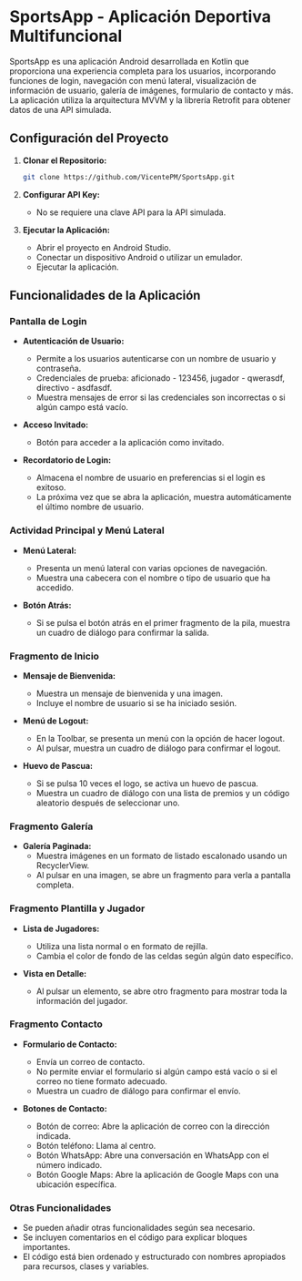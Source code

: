 # SportsApp - Aplicación Deportiva Multifuncional

SportsApp es una aplicación Android desarrollada en Kotlin que proporciona una experiencia completa para los usuarios, incorporando funciones de login, navegación con menú lateral, visualización de información de usuario, galería de imágenes, formulario de contacto y más. La aplicación utiliza la arquitectura MVVM y la librería Retrofit para obtener datos de una API simulada.

## Configuración del Proyecto

1. **Clonar el Repositorio:**
   ```bash
   git clone https://github.com/VicentePM/SportsApp.git
   ```

2. **Configurar API Key:**
   - No se requiere una clave API para la API simulada.

3. **Ejecutar la Aplicación:**
   - Abrir el proyecto en Android Studio.
   - Conectar un dispositivo Android o utilizar un emulador.
   - Ejecutar la aplicación.

## Funcionalidades de la Aplicación

### Pantalla de Login

- **Autenticación de Usuario:**
  - Permite a los usuarios autenticarse con un nombre de usuario y contraseña.
  - Credenciales de prueba: aficionado - 123456, jugador - qwerasdf, directivo - asdfasdf.
  - Muestra mensajes de error si las credenciales son incorrectas o si algún campo está vacío.
  
- **Acceso Invitado:**
  - Botón para acceder a la aplicación como invitado.

- **Recordatorio de Login:**
  - Almacena el nombre de usuario en preferencias si el login es exitoso.
  - La próxima vez que se abra la aplicación, muestra automáticamente el último nombre de usuario.

### Actividad Principal y Menú Lateral

- **Menú Lateral:**
  - Presenta un menú lateral con varias opciones de navegación.
  - Muestra una cabecera con el nombre o tipo de usuario que ha accedido.

- **Botón Atrás:**
  - Si se pulsa el botón atrás en el primer fragmento de la pila, muestra un cuadro de diálogo para confirmar la salida.

### Fragmento de Inicio

- **Mensaje de Bienvenida:**
  - Muestra un mensaje de bienvenida y una imagen.
  - Incluye el nombre de usuario si se ha iniciado sesión.

- **Menú de Logout:**
  - En la Toolbar, se presenta un menú con la opción de hacer logout.
  - Al pulsar, muestra un cuadro de diálogo para confirmar el logout.

- **Huevo de Pascua:**
  - Si se pulsa 10 veces el logo, se activa un huevo de pascua.
  - Muestra un cuadro de diálogo con una lista de premios y un código aleatorio después de seleccionar uno.

### Fragmento Galería

- **Galería Paginada:**
  - Muestra imágenes en un formato de listado escalonado usando un RecyclerView.
  - Al pulsar en una imagen, se abre un fragmento para verla a pantalla completa.

### Fragmento Plantilla y Jugador

- **Lista de Jugadores:**
  - Utiliza una lista normal o en formato de rejilla.
  - Cambia el color de fondo de las celdas según algún dato específico.

- **Vista en Detalle:**
  - Al pulsar un elemento, se abre otro fragmento para mostrar toda la información del jugador.

### Fragmento Contacto

- **Formulario de Contacto:**
  - Envía un correo de contacto.
  - No permite enviar el formulario si algún campo está vacío o si el correo no tiene formato adecuado.
  - Muestra un cuadro de diálogo para confirmar el envío.

- **Botones de Contacto:**
  - Botón de correo: Abre la aplicación de correo con la dirección indicada.
  - Botón teléfono: Llama al centro.
  - Botón WhatsApp: Abre una conversación en WhatsApp con el número indicado.
  - Botón Google Maps: Abre la aplicación de Google Maps con una ubicación específica.

### Otras Funcionalidades

- Se pueden añadir otras funcionalidades según sea necesario.
- Se incluyen comentarios en el código para explicar bloques importantes.
- El código está bien ordenado y estructurado con nombres apropiados para recursos, clases y variables.

